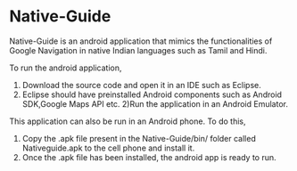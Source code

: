 Native-Guide
============
Native-Guide is an android application that mimics the functionalities of Google Navigation in native Indian languages such as Tamil and Hindi.

To run the android application,
1) Download the source code and open it in an IDE such as Eclipse.
2) Eclipse should have preinstalled Android components such as Android SDK,Google Maps API etc.
2)Run the application in an Android Emulator.

This application can also be run in an Android phone. To do this,
1) Copy the .apk file present in the Native-Guide/bin/ folder called Nativeguide.apk to the cell phone and install it.
2) Once the .apk file has been installed, the android app is ready to run.
